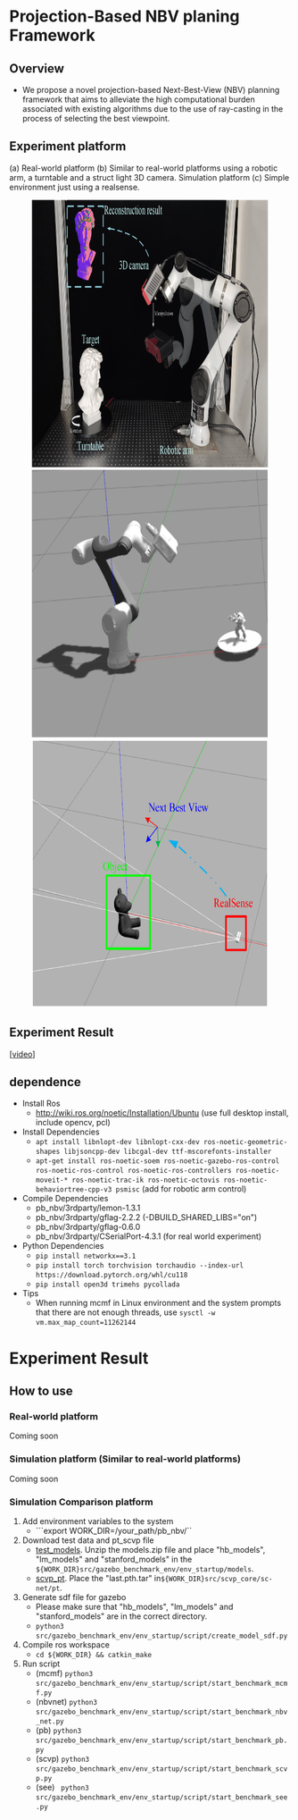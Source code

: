 # Projection-Based NBV planing Framework

## Overview
* We propose a novel projection-based Next-Best-View (NBV) planning framework that aims to alleviate the high computational burden associated with existing algorithms due to the use of ray-casting in the process of selecting the best viewpoint.

## Experiment platform
 (a) Real-world platform
 (b) Similar to real-world platforms using a robotic arm, a turntable and a struct light 3D camera.
Simulation platform 
 (c) Simple environment just using a realsense.
<figure class="half">
    <img src="./imgs/Experimental_platform.png" width=640 height=480>
    <img src="./imgs/Simulation_environment.png" width=640 height=480>
    <img src="./imgs/Simulation_Comparison_platform.png" width=640 height=480>
</figure>

## Experiment Result
[[video](https://drive.google.com/file/d/1lPV5I1ZMPIsHmoNhYBfOYjhuEBrmAG3q/view?usp=sharing)]

## dependence
* Install Ros
    * http://wiki.ros.org/noetic/Installation/Ubuntu (use full desktop install, include opencv, pcl)
* Install Dependencies
    * ```apt install libnlopt-dev libnlopt-cxx-dev ros-noetic-geometric-shapes libjsoncpp-dev libcgal-dev ttf-mscorefonts-installer```
    * ```apt-get install ros-noetic-soem ros-noetic-gazebo-ros-control ros-noetic-ros-control ros-noetic-ros-controllers ros-noetic-moveit-* ros-noetic-trac-ik ros-noetic-octovis ros-noetic-behaviortree-cpp-v3 psmisc``` (add for robotic arm control) 
* Compile Dependencies
    * pb_nbv/3rdparty/lemon-1.3.1
    * pb_nbv/3rdparty/gflag-2.2.2 (-DBUILD_SHARED_LIBS="on")
    * pb_nbv/3rdparty/gflag-0.6.0 
    * pb_nbv/3rdparty/CSerialPort-4.3.1 (for real world experiment)
* Python Dependencies
    * ```pip install networkx==3.1```
    * ```pip install torch torchvision torchaudio --index-url https://download.pytorch.org/whl/cu118```
    * ```pip install open3d trimehs pycollada```
* Tips
    * When running mcmf in Linux environment and the system prompts that there are not enough threads, use ```sysctl -w vm.max_map_count=11262144```

# Experiment Result

## How to use

### Real-world platform

Coming soon

### Simulation platform (Similar to real-world platforms)

Coming soon

### Simulation Comparison platform 

1. Add environment variables to the system
    * ```export WORK_DIR=/your_path/pb_nbv/``
2. Download test data and pt_scvp file
    * [test_models](https://drive.google.com/file/d/12ev82uECxEyeaIMSbQDMPd90R04Wd4VR/view?usp=drive_link). Unzip the models.zip file and place "hb_models", "lm_models" and "stanford_models" in the ```${WORK_DIR}src/gazebo_benchmark_env/env_startup/models```.
    * [scvp_pt](https://www.kaggle.com/datasets/sicongpan/scvp-dataset). Place the "last.pth.tar" in```${WORK_DIR}src/scvp_core/sc-net/pt```.
3. Generate sdf file for gazebo
    * Please make sure that "hb_models", "lm_models" and "stanford_models" are in the correct directory.
    * ```python3 src/gazebo_benchmark_env/env_startup/script/create_model_sdf.py```
4. Compile ros workspace
    * ```cd ${WORK_DIR} && catkin_make```
5. Run script
    * (mcmf) ```python3 src/gazebo_benchmark_env/env_startup/script/start_benchmark_mcmf.py``` 
    * (nbvnet) ```python3 src/gazebo_benchmark_env/env_startup/script/start_benchmark_nbv_net.py```
    * (pb) ```python3 src/gazebo_benchmark_env/env_startup/script/start_benchmark_pb.py```
    * (scvp) ```python3 src/gazebo_benchmark_env/env_startup/script/start_benchmark_scvp.py```
    * (see) ``` python3 src/gazebo_benchmark_env/env_startup/script/start_benchmark_see.py```

    